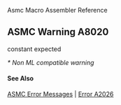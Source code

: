 Asmc Macro Assembler Reference

## ASMC Warning A8020

constant expected

_* Non ML compatible warning_

#### See Also

[ASMC Error Messages](readme.md) | [Error A2026](A2026.md)